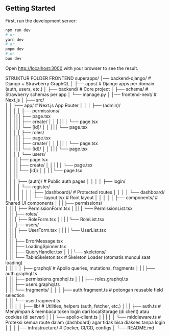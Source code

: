 ## Getting Started

First, run the development server:

```bash
npm run dev
# or
yarn dev
# or
pnpm dev
# or
bun dev
```
Open [http://localhost:3000](http://localhost:3000) with your browser to see the result.




STRUKTUR FOLDER FRONTEND
superapps/
│── backend-django/                 # Django + Strawberry GraphQL
│   ├── apps/                       # Django apps per domain (auth, users, etc.)
│   ├── backend/                    # Core project
│   ├── schema/                     # Strawberry schemas per app
│   └── manage.py
│
│── frontend-next/                  # Next.js
│   ├── src/                        
│   │   ├── app/                        # Next.js App Router
│   │   │   ├── (admin)/                 
│   │   │   │   ├── permissions/          
│   │   |   |   |    ├── page.tsx           
│   │   |   |   |    ├── create/
│   │   |   |   |    │   └── page.tsx       
│   │   |   |   |    └── [id]/
│   │   |   |   |        └── page.tsx       
│   │   │   │   ├── roles/              
│   │   |   |   |    ├── page.tsx           
│   │   |   |   |    ├── create/
│   │   |   |   |    │   └── page.tsx       
│   │   |   |   |    └── [id]/
│   │   |   |   |        └── page.tsx       
│   │   │   │   └── users/              
│   │   |   |        ├── page.tsx       
│   │   |   |        ├── create/
│   │   |   |        │   └── page.tsx    
│   │   |   |        └── [id]/
│   │   |   |            └── page.tsx       
│   │   |   |        
│   │   │   ├── (auth)/                 # Public auth pages
│   │   │   │   ├── login/              
│   │   │   │   └── register/           
│   │   │   │
│   │   │   ├── (dashboard)/            # Protected routes
│   │   │   │   └── dashboard/          
│   │   │   │
│   │   │   └── layout.tsx              # Root layout
│   │   │
│   │   ├── components/                 # Shared UI components
│   |   |    ├── permissions/    
│   |   |    |   ├── PermissionForm.tsx 
│   |   |    |   └── PermissionList.tsx   
│   |   |    ├── roles/    
│   |   |    |   ├── RoleForm.tsx 
│   |   |    |   └── RoleList.tsx   
│   |   |    ├── users/    
│   |   |    |   ├── UserForm.tsx 
│   |   |    |   └── UserList.tsx   
│   |   |    |   
│   |   |    ├── ErrorMessage.tsx  
│   |   |    ├── LoadingSpinner.tsx     
│   |   |    ├── QueryHandler.tsx
│   |   |    └── skeletons/    
│   |   |        └── TableSkeleton.tsx  # Skeleton Loader (otomatis muncul saat loading)  
│   |   |
│   │   ├── graphql/                    # Apollo queries, mutations, fragments
│   |   |    ├── auth.graphql.ts  
│   |   |    ├── permissions.graphql.ts 
│   |   |    ├── roles.graphql.ts       
│   |   |    ├── users.graphql.ts       
│   |   |    └── fragments/
│   │   │        ├── auth.fragment.ts   # potongan reusable field selection      
│   |   |        └── user.fragment.ts   
│   |   |
│   │   ├── lib/                        # Utilities, helpers (auth, fetcher, etc.)
│   |   |    ├── auth.ts                # Menyimpan & membaca token login dari localStorage (di client) atau cookies (di server)
│   |   |    └── apollo-client.ts 
│   |   |
│   │   └── middleware.ts               # Proteksi semua route dalam (dashboard) agar tidak bisa diakses tanpa login
│   │
│   │── infrastructure/                 # Docker, CI/CD, configs
│   └── README.md